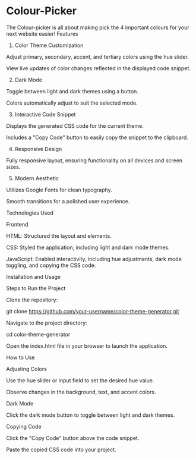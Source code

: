 # Colour-Picker
The Colour-picker is all about making pick the 4 important colours for your next website easier!
Features

1. Color Theme Customization

Adjust primary, secondary, accent, and tertiary colors using the hue slider.

View live updates of color changes reflected in the displayed code snippet.

2. Dark Mode

Toggle between light and dark themes using a button.

Colors automatically adjust to suit the selected mode.

3. Interactive Code Snippet

Displays the generated CSS code for the current theme.

Includes a "Copy Code" button to easily copy the snippet to the clipboard.

4. Responsive Design

Fully responsive layout, ensuring functionality on all devices and screen sizes.

5. Modern Aesthetic

Utilizes Google Fonts for clean typography.

Smooth transitions for a polished user experience.

Technologies Used

Frontend

HTML: Structured the layout and elements.

CSS: Styled the application, including light and dark mode themes.

JavaScript: Enabled interactivity, including hue adjustments, dark mode toggling, and copying the CSS code.

Installation and Usage

Steps to Run the Project

Clone the repository:

git clone https://github.com/your-username/color-theme-generator.git

Navigate to the project directory:

cd color-theme-generator

Open the index.html file in your browser to launch the application.

How to Use

Adjusting Colors

Use the hue slider or input field to set the desired hue value.

Observe changes in the background, text, and accent colors.

Dark Mode

Click the dark mode button to toggle between light and dark themes.

Copying Code

Click the "Copy Code" button above the code snippet.

Paste the copied CSS code into your project.
